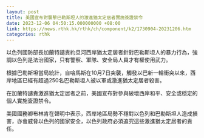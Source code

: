 ```yaml
---
layout: post
title: 美國宣布對襲擊巴勒斯坦人的激進猶太定居者實施簽證禁令
date: 2023-12-06 04:50:15.000000000 +08:00
link: https://news.rthk.hk/rthk/ch/component/k2/1730904-20231206.htm
categories: rthk
---
```


以色列國防部長加蘭特譴責約旦河西岸猶太定居者針對巴勒斯坦人的暴力行為，強調以色列是法治國家，只有警察、軍隊、安全局人員才有權使用武力。

根據巴勒斯坦當局統計，自哈馬斯在10月7日突襲，觸發以巴新一輪衝突以來，西岸地區已經有超過250名巴勒斯坦人被以軍或激進猶太定居者殺害。

在加蘭特譴責激進猶太定居者之前，美國宣布對參與破壞西岸和平、安全或穩定的個人實施簽證禁令。

美國國務卿布林肯在聲明中表示，西岸地區局勢不穩對以色列和巴勒斯坦人造成損害，亦會威脅以色列的國家安全，以色列政府必須追究這些激進猶太定居者的責任。
